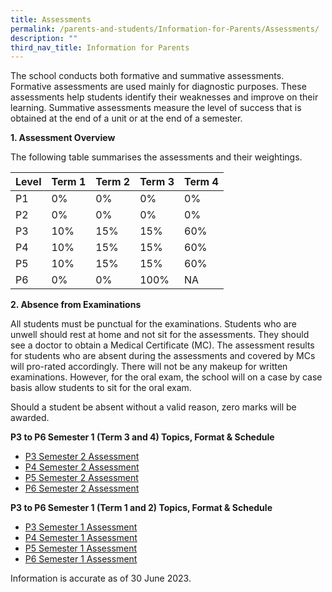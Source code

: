 ```yaml
---
title: Assessments
permalink: /parents-and-students/Information-for-Parents/Assessments/
description: ""
third_nav_title: Information for Parents
---
```

The school conducts both formative and summative assessments. Formative assessments are used mainly for diagnostic purposes. These assessments help students identify their weaknesses and improve on their learning. Summative assessments measure the level of success that is obtained at the end of a unit or at the end of a semester.


**1. Assessment Overview**

The following table summarises the assessments and their weightings.



| Level | Term 1 | Term 2 | Term 3 | Term 4  |
| -------- | -------- | -------- |-------- | -------- |
| P1     |  0%    | 0%     | 0%     | 0%     |
| P2     |  0%    | 0%     | 0%     | 0%     |
| P3     | 10%     | 15%     | 15%     | 60%     |
| P4     | 10%     | 15%     | 15%     | 60%     |
| P5     | 10%     | 15%     | 15%     | 60%     |
| P6     | 0%       | 0%      | 100%   | NA       |

**2. Absence from Examinations**

All students must be punctual for the examinations. Students who are unwell should rest at home and not sit for the assessments. They should see a doctor to obtain a Medical Certificate (MC). The assessment results for students who are absent during the assessments and covered by MCs will pro-rated accordingly. There will not be any makeup for written examinations. However, for the oral exam, the school will on a case by case basis allow students to sit for the oral exam.

Should a student be absent without a valid reason, zero marks will be awarded.

**P3 to P6 Semester 1 (Term 3 and 4) Topics, Format & Schedule**

* [P3 Semester 2 Assessment](/files/Assessments/p3%20sem%202%20assessment.pdf)
* [P4 Semester 2 Assessment](/files/Assessments/p4%20sem%202%20assessment.pdf)
* [P5 Semester 2 Assessment](/files/Assessments/p5%20sem%202%20assessment.pdf)
* [P6 Semester 2 Assessment](/files/Assessments/p6%20sem%202%20assessment.pdf)


**P3 to P6 Semester 1 (Term 1 and 2) Topics, Format & Schedule**

* [P3 Semester 1 Assessment](/files/Assessments/P3%20Sem%201%20Assessment.pdf)
* [P4 Semester 1 Assessment](/files/Assessments/P4%20Sem%201%20Assessment.pdf)
* [P5 Semester 1 Assessment](/files/Assessments/P5_Sem_1_Assessment.pdf)
* [P6 Semester 1 Assessment](/files/Assessments/P6%20Sem%201%20Assessment.pdf)

Information is accurate as of 30 June 2023.